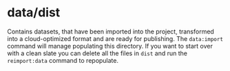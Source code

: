 # data/dist

Contains datasets, that have been imported into the project, transformed into a cloud-optimized format and are ready for publishing. The `data:import` command will manage populating this directory. If you want to start over with a clean slate you can delete all the files in `dist` and run the `reimport:data` command to repopulate.
